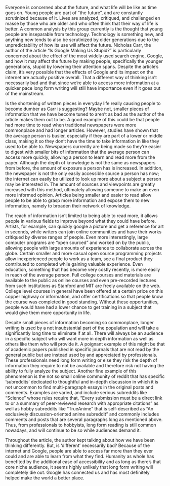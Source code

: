 Everyone is concerned about the future, and what life will be like as time goes on. Young people are part of “the future”, and are constantly scrutinized because of it. Lives are analyzed, critiqued, and challenged en masse by those who are older and who often think that their way of life is better. A common analysis by this group currently is the thought that young people are inseparable from technology. Technology is something new, and anything new tends to also be scrutinized by older generations due to the unpredictability of how its use will affect the future. Nicholas Carr, the author of the article “Is Google Making Us Stupid?” is particularly concerned about the effect of the most widely used search engine, Google, and how it may affect the future by making people, specifically the younger generations, stupid by lowering their attention spans. Despite the article’s claim, it’s very possible that the effects of Google and its impact on the internet are actually positive overall. That a different way of thinking isn’t necessarily bad and that since we’re able to access more information at a quicker pace long form writing will still have importance even if it goes out of the mainstream.

Is the shortening of written pieces in everyday life really causing people to become dumber as Carr is suggesting? Maybe not, smaller pieces of information that we have become tuned to aren’t as bad as the author of the article makes them out to be. A good example of this could be that people had more time to read when traditional newspapers were more commonplace and had longer articles. However, studies have shown that the average person is busier, especially if they are part of a lower or middle class, making it so they don’t have the time to take information in like they used to be able to. Newspapers currently are being made so they’re easier to digest with smaller bits of information that the average person can access more quickly, allowing a person to learn and read more from the paper. Although the depth of knowledge is not the same as newspapers from before, the amount of exposure a person has is increased. In addition, the newspaper is not the only easily accessible source a person has now; the internet can easily be utilized to look up more about a subject a person may be interested in. The amount of sources and viewpoints are greatly increased with this method, ultimately allowing someone to make an even more informed opinion. Articles being smaller and easier to read allow people to be able to grasp more information and expose them to new information, namely to broaden their network of knowledge.

The reach of information isn’t limited to being able to read more, it allows people in various fields to improve beyond what they could have before. Artists, for example, can quickly google a picture and get a reference for art in seconds, while writers can join online communities and have their works critiqued by diverse ranges of people. Even more interestingly, large computer programs are “open sourced” and worked on by the public, allowing people with large amounts of experience to collaborate across the globe. Certain smaller and more casual open source programming projects allow inexperienced people to work as a team, see a final product they contributed to completed while gaining valuable experience. Even education, something that has become very costly recently, is more easily in reach of the average person. Full college courses and materials are available to the public as online courses and even pre-recorded lectures from such institutions as Stanford and MIT are freely available on the web. College level courses in general have been offered at a certain price on this copper highway or information, and offer certifications so that people know the course was completed in good standing. Without these opportunities, people would have had a lower chance to get training in a subject that would give them more opportunity in life.

Despite small pieces of information becoming so commonplace, longer writing is used by a not insubstantial part of the population and will take a significantly long time to eliminate if at all. There will always be an audience in a specific subject who will want more in depth information as well as others like them who will provide it. A poignant example of this might be that of academic papers published in specific journals that are not read by the general public but are instead used by and appreciated by professionals. These professionals need long form writing or else they risk the depth of information they require to not be available and  therefore risk not having the ability to fully analyze the subject. Another fine example of this phenomenon is the not so small online community of reddit that has specific ‘subreddits’ dedicated to thoughtful and in-depth discussion in which it is not uncommon to find multi-paragraph essays in the original posts and comments. Examples are varied, and include serious subreddits like “Science” whose rules require that, “Every submission must be a direct link to or a summary of peer-reviewed research with appropriate citations” as well as hobby subreddits like “TrueAnime” that is self-described as “An exclusively discussion-oriented anime subreddit” and commonly includes comments and posts that are several paragraphs long as mentioned above. Thus, from professionals to hobbyists, long form reading is still common nowadays, and will continue to be so while audiences demand it.

Throughout the article, the author kept talking about how we have been thinking differently. But, is ‘different’ necessarily bad? Because of the internet and Google, people are able to access far more than they ever could and are able to learn from what they find. Humanity as whole has benefited by the additional ease of accessibility and as long as there’s that core niche audience, it seems highly unlikely that long form writing will completely die out. Google has connected us and has most definitely helped make the world a better place.
